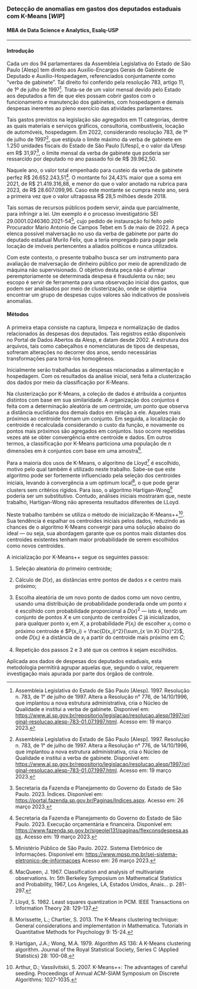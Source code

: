 ### Detecção de anomalias em gastos dos deputados estaduais com K-Means [*WIP*]

#### MBA de Data Science e Analytics, Esalq-USP

---

#### Introdução

Cada um dos 94 parlamentares da Assembleia Legislativa do Estado de São Paulo [Alesp] tem direito aos Auxílio-Encargos Gerais de Gabinete de Deputado e Auxílio-Hospedagem, referenciados conjuntamente como “verba de gabinete”. Tal direito foi conferido pela resolução 783, artigo 11, de 1º de julho de 1997[^1]. Trata-se de um valor mensal devido pelo Estado aos deputados a fim de que eles possam cobrir gastos com o funcionamento e manutenção dos gabinetes, com hospedagem e demais despesas inerentes ao pleno exercício das atividades parlamentares. 

Tais gastos previstos na legislação são agregados em 11 categorias, dentre as quais materiais e serviços gráficos, consultoria, combustíveis, locação de automóveis, hospedagem. Em 2022, considerando resolução 783, de 1º de julho de 1997[^1], que estipula o limite máximo da verba de gabinete em 1.250 unidades fiscais do Estado de São Paulo [Ufesp], e o valor da Ufesp em R\$ 31,97[^2], o limite mensal da verba de gabinete que poderia ser ressarcido por deputado no ano passado foi de R\$ 39.962,50. 

Naquele ano, o valor total empenhado para custeio da verba de gabinete perfez R\$ 26.652.243,51[^3]. O montante foi 24,43\% maior que a soma em 2021, de R\$ 21.419.316,88, e menor do que o valor anotado na rubrica para 2023, de R\$ 28.607.099,96. Caso este montante se cumpra neste ano, será a primeira vez que o valor ultrapassa R$ 28,5 milhões desde 2018.

Tais somas de recursos públicos podem servir, ainda que parcialmente, para infringir a lei. Um exemplo é o processo investigatório SEI 29.0001.0246360.2021-54[^4], cujo pedido de instauração foi feito pelo Procurador Mario Antonio de Campos Tebet em 5 de maio de 2022. A peça elenca possível malversação no uso da verba de gabinete por parte do deputado estadual Murilo Felix, que a teria empregado para pagar pela locação de imóveis pertencentes a aliados políticos e nunca utilizados.

Com este contexto, o presente trabalho busca ser um instrumento para avaliação de malversação de dinheiro público por meio de aprendizado de máquina não supervisionado. O objetivo desta peça não é afirmar peremptoriamente se determinada despesa é fraudulenta ou não; seu escopo é servir de ferramenta para uma observação inicial dos gastos, que podem ser analisados por meio de clusterização, onde se objetiva encontrar um grupo de despesas cujos valores são indicativos de possíveis anomalias.

#### Métodos 

A primeira etapa consiste na captura, limpeza e normalização de dados relacionados às despesas dos deputados. Tais registros estão disponíveis no Portal de Dados Abertos da Alesp, e datam desde 2002. A estrutura dos arquivos, tais como cabeçalhos e nomenclaturas de tipos de despesas, sofreram alterações no decorrer dos anos, sendo necessárias transformações para torná-los homogêneos.

Inicialmente serão trabalhadas as despesas relacionadas a alimentação e hospedagem. Com os resultados da análise inicial, será feita a clusterização dos dados por meio da classificação por K-Means. 

Na clusterização por K-Means, a coleção de dados é atribuída a conjuntos distintos com base em sua similaridade. A organização dos conjuntos é feita com a determinação aleatória de um centroide, um ponto que observa a distância euclidiana dos demais dados em relação a ele. Aqueles mais próximos ao centroide formam um conjunto. Em seguida, a localização do centroide é recalculada considerando o custo da função, e novamente os pontos mais próximos são agregados em conjuntos. Isso ocorre repetidas vezes até se obter convergência entre centroide e dados. Em outros termos, a classificação por K-Means particiona uma população de $n$ dimensões em $k$ conjuntos com base em uma amostra[^5]. 

Para a maioria dos usos de K-Means, o algoritmo de Lloyd[^6] é escolhido, motivo pelo qual também é utilizado neste trabalho. Sabe-se que este algoritmo pode ser fortemente influenciado pela seleção dos centroides iniciais, levando à convergência a um optimum local[^7], o que pode gerar clusters sem critérios rígidos. Para isso, o algoritmo Hartigan-Wong[^8] poderia ser um substitutivo. Contudo, análises iniciais mostraram que, neste trabalho, Hartigan-Wong não apresenta resultados diferentes de LLoyd.

Neste trabalho também se utiliza o método de inicialização K-Means++[^9]. Sua tendência é espalhar os centroides iniciais pelos dados, reduzindo as chances de o algoritmo K-Means convergir para uma solução abaixo do ideal &mdash; ou seja, sua abordagem garante que os pontos mais distantes dos centroides existentes tenham maior probabilidade de serem escolhidos como novos centroides.

A inicialização por K-Means++ segue os seguintes passos:

1. Seleção aleatória do primeiro centroide;

2. Cálculo de $D(x)$, as distâncias entre pontos de dados $x$ e centro mais próximo;

3. Escolha aleatória de um novo ponto de dados como um novo centro, usando uma distribuição de probabilidade ponderada onde um ponto $x$ é escolhido com probabilidade proporcional a $D(x)^2$ &mdash; isto é, tendo um conjunto de pontos $X$ e um conjunto de centroides $C$ já inicializados, para qualquer ponto $x_i$ em $X$, a probabilidade $P(x_i)$ de escolher $x_i$ como o próximo centroide é $P(x_i) = \frac{D(x_i)^2}{\sum_{x \in X} D(x)^2}$, onde $D(x_i)$ é a distância de $x_i$ a partir do centroide mais próximo em $C$;

4. Repetição dos passos 2 e 3 até que os centros $k$ sejam escolhidos.

Aplicada aos dados de despesas dos deputados estaduais, esta metodologia permitirá agrupar aquelas que, segundo o valor, requerem investigação mais apurada por parte dos órgãos de controle. 

[^1]: Assembleia Legislativa do Estado de São Paulo [Alesp]. 1997. Resolução n. 783, de 1° de julho de 1997. Altera a Resolução n° 776, de 14/10/1996, que implantou a nova estrutura administrativa, cria o Núcleo de Qualidade e institui a verba de gabinete. Disponível em: https://www.al.sp.gov.br/repositorio/legislacao/resolucao.alesp/1997/original-resolucao.alesp-783-01.07.1997.html. Acesso em: 19 março 2023.

[^2]: Secretaria da Fazenda e Planejamento do Governo do Estado de São Paulo. 2023. Índices. Disponível em: https://portal.fazenda.sp.gov.br/Paginas/Indices.aspx. Acesso em: 26 março 2023.

[^3]: Secretaria da Fazenda e Planejamento do Governo do Estado de São Paulo. 2023. Execução orçamentária e financeira. Disponível em: https://www.fazenda.sp.gov.br/sigeolei131/paginas/flexconsdespesa.aspx. Acesso em: 19 março 2023.

[^4]: Ministério Público de São Paulo. 2022. Sistema Eletrônico de Informações. Disponível em: https://www.mpsp.mp.br/sei-sistema-eletronico-de-informacoes Acesso em: 26 março 2023.

[^5]: MacQueen, J. 1967. Classification and analysis of multivariate observations. In: 5th Berkeley Symposium on Mathematical Statistics and Probability, 1967, Los Angeles, LA, Estados Unidos, Anais… p. 281-297.

[^6]: Lloyd, S. 1982. Least squares quantization in PCM. IEEE Transactions on Information Theory 28: 129-137.

[^7]: Morissette, L.; Chartier, S. 2013. The K-Means clustering technique: General considerations and implementation in Mathematica. Tutorials in Quantitative Methods for Psychology 9: 15-24.

[^8]: Hartigan, J.A.; Wong, M.A. 1979. Algorithm AS 136: A K-Means clustering algorithm. Journal of the Royal Statistical Society, Series C (Applied Statistics) 28: 100-08.

[^9]: Arthur, D.; Vassilvitskii, S. 2007. K-Means++: The advantages of careful seeding. Proceedings of Annual ACM-SIAM Symposium on Discrete Algorithms: 1027-1035.